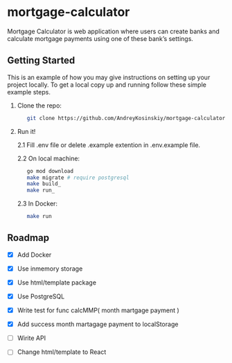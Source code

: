 # mortgage-calculator
Mortgage Calculator is web application where users can create banks and calculate mortgage payments using one of these bank’s settings.

## Getting Started
This is an example of how you may give instructions on setting up your project locally. To get a local copy up and running follow these simple example steps.

1. Clone the repo:
    ```sh
       git clone https://github.com/AndreyKosinskiy/mortgage-calculator.git
    ```
2. Run it!

      2.1 Fill .env file or delete .example extention in .env.example file.
      
      2.2 On local machine:
      ```sh
         go mod download
         make migrate # require postgresql
         make build_
         make run_
      ```
      2.3 In Docker:
      ```sh
         make run
      ```
## Roadmap

- [x] Add Docker
- [x] Use inmemory storage
- [x] Use html/template package
- [x] Use PostgreSQL
- [x] Write test for func calcMMP( month martgage payment )
- [x] Add success month martagage payment to localStorage
- [ ] Wirite API
- [ ] Change html/template to React

